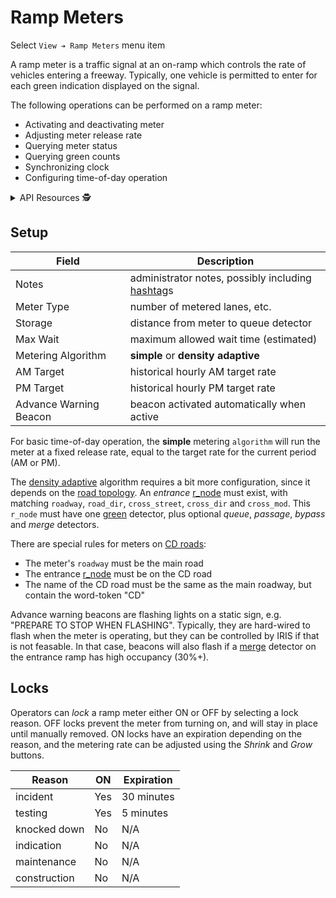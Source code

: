 # Ramp Meters

Select `View ➔ Ramp Meters` menu item

A ramp meter is a traffic signal at an on-ramp which controls the rate of
vehicles entering a freeway.  Typically, one vehicle is permitted to enter for
each green indication displayed on the signal.

The following operations can be performed on a ramp meter:

* Activating and deactivating meter
* Adjusting meter release rate
* Querying meter status
* Querying green counts
* Synchronizing clock
* Configuring time-of-day operation

<details>
<summary>API Resources 🕵️ </summary>

* `iris/api/ramp_meter` (primary)
* `iris/api/ramp_meter/{name}`

| Access       | Primary                | Secondary                        |
|--------------|------------------------|----------------------------------|
| 👁️  View      | name, location, status | geo\_loc                         |
| 👉 Operate   | lock                   |                                  |
| 💡 Manage    | notes                  | storage, max\_wait, algorithm, am\_target, pm\_target |
| 🔧 Configure | controller             | pin, meter\_type, beacon, preset |

</details>

## Setup

Field                  | Description
-----------------------|---------------------------------------------------
Notes                  | administrator notes, possibly including [hashtag]s
Meter Type             | number of metered lanes, etc.
Storage                | distance from meter to queue detector
Max Wait               | maximum allowed wait time (estimated)
Metering Algorithm     | **simple** or **density adaptive**
AM Target              | historical hourly AM target rate
PM Target              | historical hourly PM target rate
Advance Warning Beacon | beacon activated automatically when active

For basic time-of-day operation, the **simple** metering `algorithm` will run
the meter at a fixed release rate, equal to the target rate for the current
period (AM or PM).

The [density adaptive] algorithm requires a bit more configuration, since it
depends on the [road topology].  An _entrance_ [r_node] must exist, with
matching `roadway`, `road_dir`, `cross_street`, `cross_dir` and `cross_mod`.
This `r_node` must have one [green] detector, plus optional _queue_,
_passage_, _bypass_ and _merge_ detectors.

There are special rules for meters on [CD roads]:
* The meter's `roadway` must be the main road
* The entrance [r_node] must be on the CD road
* The name of the CD road must be the same as the main roadway, but contain
  the word-token "CD"

Advance warning beacons are flashing lights on a static sign, e.g. "PREPARE TO
STOP WHEN FLASHING".  Typically, they are hard-wired to flash when the meter
is operating, but they can be controlled by IRIS if that is not feasable.
In that case, beacons will also flash if a [merge] detector on the entrance
ramp has high occupancy (30%+).

## Locks

Operators can _lock_ a ramp meter either ON or OFF by selecting a lock reason.
OFF locks prevent the meter from turning on, and will stay in place until
manually removed.  ON locks have an expiration depending on the reason, and
the metering rate can be adjusted using the _Shrink_ and _Grow_ buttons.

Reason       | ON  | Expiration
-------------|-----|-----------
incident     | Yes | 30 minutes
testing      | Yes | 5 minutes
knocked down | No  | N/A
indication   | No  | N/A
maintenance  | No  | N/A
construction | No  | N/A


[CD roads]: road_topology.html#rnode-transitions
[density adaptive]: density_adaptive.html
[green]: vehicle_detection.html#lane-type
[hashtag]: hashtags.html
[merge]: vehicle_detection.html#lane-type
[r_node]: road_topology.html#rnodes
[road topology]: road_topology.html

